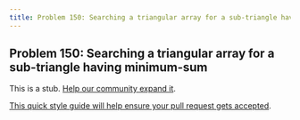 ```yaml
---
title: Problem 150: Searching a triangular array for a sub-triangle having minimum-sum
---
```

## Problem 150: Searching a triangular array for a sub-triangle having minimum-sum

This is a stub. <a href='https://github.com/freecodecamp/guides/tree/master/src/pages/certifications/coding-interview-prep/project-euler/problem-150-searching-a-triangular-array-for-a-sub-triangle-having-minimum-sum/index.md' target='_blank' rel='nofollow'>Help our community expand it</a>.

<a href='https://github.com/freecodecamp/guides/blob/master/README.md' target='_blank' rel='nofollow'>This quick style guide will help ensure your pull request gets accepted</a>.

<!-- The article goes here, in GitHub-flavored Markdown. Feel free to add YouTube videos, images, and CodePen/JSBin embeds  -->
